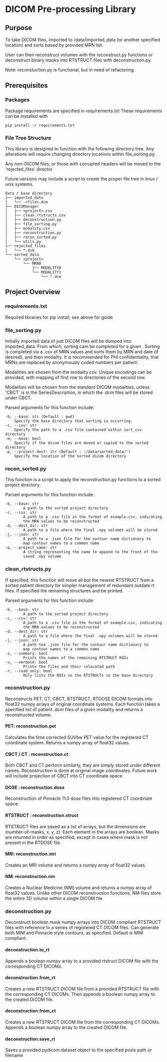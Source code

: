 # DICOM Pre-processing Library

## Purpose
To take DICOM files, imported to /data/imported_data (or another specified location)
and sorts based by provided MRN list.

User can then reconstruct volumes with the reconstruct.py functions or deconstruct
binary masks into RTSTRUCT files with deconstruction.py.

Note: reconstuction.py is functional, but in need of refactoring. 

## Prerequisites
### Packages
Package requirements are specified in requirements.txt
These requirements can be installed with
```
pip install -r requirements.txt
```

### File Tree Structure
This library is designed to function with the following directory tree. Any
alterations will require changing directory locations within file_sorting.py.

Any non-DICOM files, or those with corrupted headers will be moved to the
'rejected_files' director

Future versions may include a script to create the proper file tree in
linux / unix systems.

```
data / base directory
├── imported_data
│   └──  <file>.dcm
├── DICOManager
|   ├── <project>.csv
│   ├── clean_rtstructs.csv
│   ├── deconstruction.py
│   ├── file_sorting.py
│   ├── modality.csv
│   ├── reconstruction.py
│   ├── recon_sorted.py
|   └── utils.py
├── rejected_files
|   └── *.dcm
└── sorted_data
    └── <project>
        └── MRN0
            ├── MODALITY0
            └── MODALITY1
                └── *.dcm
 ```

## Project Overview
### requirements.txt
Required libraries for pip install, see above for guide

### file_sorting.py
Initially imported data of just DICOM files will be dumped into imported_data.
From which, sorting cam be completed for a given <project>. Sorting is completed
via a <project>.csv of MRN values and sorts them by MRN and date (if desired),
and then modality. It is recommended for PHI confidentiality, that MRNs are
replaced by anonymously coded numbers per patient.

Modalities are chosen from the modality.csv. Unique encodings can be provided,
with mapping of first row to directories of the second row.

Modalities will be chosen from the standard DICOM modalities, unless 'CBCT' is
in the SeriesDescription, in which the .dcm files will be stored under CBCT.

Parsed arguments for this function include:
```
-b, --base: str (Default : pwd)
    Specify the base directory that sorting is occurring.
-c, --csv: str
    Specify the path to a .csv file contained within sort_csv directory
-m, --move: bool
    Specify if the dicom files are moved or copied to the sorted directory
-p, --project-dest: str (Default : '/data/sorted_data/')
    Specify the location of the sorted dicom directory
```


### recon_sorted.py
This function is a script to apply the reconstruction.py functions to a
sorted project directory.

Parsed arguments for this function include:
```
-b, --base: str
        A path to the sorted project directory
-c, --csv: str
        A path to a .csv file in the format of example.csv, indicating
        the MRN values to be reconstructed
-d, --dest_dir: str
        A path to a file where the final .npy volumes will be stored
-j, --json: str
        A path to a .json file for the contour name dictionary to
        map contour names to a common name
-p, --project_name: str
        A string representing the name to append to the front of the
        saved .npy volume
```

### clean_rtstructs.py
If specified, this function will move all but the newest RTSTRUCT from a
sorted patient directory for simpler management of redundant outdate rt files.
If specified the remaining structures and be printed.

Parsed arguments for this function include:
```
-b, --base: str
        A path to the sorted project directory
-c, --csv: str
        A path to a .csv file in the format of example.csv, indicating
        the MRN values to be reconstructed
-d, --dest_dir: str
        A path to a file where the final .npy volumes will be stored
-j, --json: str
        A path toa .json file for the contour name dictionary to
        map contour names to a common name
-s, --summary: bool
        Prints the names of the remaining RTSTRUCT ROIs
-v, --verbose: bool
        Prints the files and their relocated path
-r, --read_only: bool
        Only lists the ROIs in the RTSTRUCTs in the base directory
```

### reconstruction.py
Reconstructs PET, CT, CBCT, RTSTRUCT, RTDOSE DICOM formats into float32 numpy
arrays of original coordinate systems. Each function takes a specified list of
patient .dcm files of a given modality and returns a reconstructed volume.

#### PET: reconstruction.pet
Calculates the time corrected SUVbw PET value for the registered CT coordinate
system. Returns a numpy array of float32 values.

#### CBCT / CT : reconstruction.ct
Both CBCT and CT perform similarly, they are simply stored under different names.
Reconstruction is done at original image coordinates. Future work will include
projection of CBCT into CT coordinate space.

#### DOSE : reconstruction.dose
Reconstruction of Pinnacle 11.0 dose files into registered CT coordinate space.

#### RTSTRUCT : reconstruction.struct
RTSTRUCT files are saved as a list of arrays, but the dimensions are
(number-of-masks, x, y, z). Each element in the arrays are boolean. Masks are
returned in order as specified, except in cases where mask is not present in
the RTDOSE file.

#### MRI: reconstruction.mri
Creates an MRI volume and returns a numpy array of float32 values.

#### NM: reconstruction.nm
Creates a Nuclear Medicine (NM) volume and returns a numpy array of 
float32 values. Unlike other DICOM reconstruction functions, NM files store
the entire 3D volume within a single DICOM file

### deconstruction.py
Deconstruct boolean mask numpy arrays into DICOM compliant RTSTRUCT files
with reference to a series of registered CT DICOM files. Can generate both
MIM and Pinnacle style contours, as specified. Default is MIM compliant.

#### deconstruction.to_rt
Appends a boolean numpy array to a provided rtstruct DICOM file with the
corresponding CT DICOMs.

#### deconstruction.from_rt
Creates a new RTSTRUCT DICOM file from a provided RTSTRUCT file with the
corresponding CT DICOMs. Then appends a boolean numpy array to the created
DICOM file.

#### deconstruction.from_ct
Creates a new RTSTRUCT DICOM file from the corresponding CT DICOMs. Appends
a boolean numpy array to the created DICOM file.

#### deconstruction.save_rt
Saves a provided pydicom.dataset object to the specified posix path or filename
